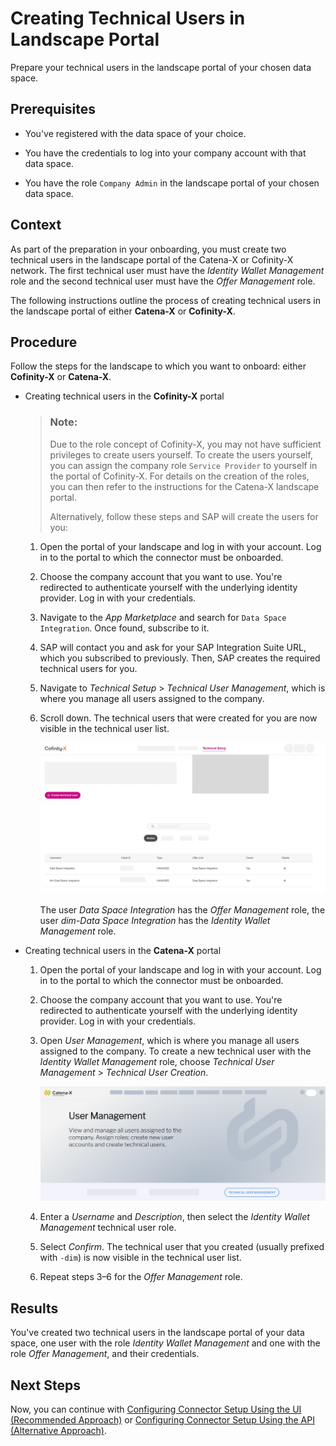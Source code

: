 <!-- loiob95f0ef5f2d048dd814a9b09280d944f -->

# Creating Technical Users in Landscape Portal

Prepare your technical users in the landscape portal of your chosen data space.



<a name="loiob95f0ef5f2d048dd814a9b09280d944f__section_bpq_n1q_42c"/>

## Prerequisites

-   You've registered with the data space of your choice.

-   You have the credentials to log into your company account with that data space.

-   You have the role `Company Admin` in the landscape portal of your chosen data space.




<a name="loiob95f0ef5f2d048dd814a9b09280d944f__section_ycv_41q_42c"/>

## Context

As part of the preparation in your onboarding, you must create two technical users in the landscape portal of the Catena-X or Cofinity-X network. The first technical user must have the *Identity Wallet Management* role and the second technical user must have the *Offer Management* role.

The following instructions outline the process of creating technical users in the landscape portal of either **Catena-X** or **Cofinity-X**.



<a name="loiob95f0ef5f2d048dd814a9b09280d944f__section_hrv_p1q_42c"/>

## Procedure

Follow the steps for the landscape to which you want to onboard: either **Cofinity-X** or **Catena-X**.

-   Creating technical users in the **Cofinity-X** portal

    > ### Note:  
    > Due to the role concept of Cofinity-X, you may not have sufficient privileges to create users yourself. To create the users yourself, you can assign the company role `Service Provider` to yourself in the portal of Cofinity-X. For details on the creation of the roles, you can then refer to the instructions for the Catena-X landscape portal.
    > 
    > Alternatively, follow these steps and SAP will create the users for you:

    1.  Open the portal of your landscape and log in with your account. Log in to the portal to which the connector must be onboarded.
    2.  Choose the company account that you want to use. You're redirected to authenticate yourself with the underlying identity provider. Log in with your credentials.
    3.  Navigate to the *App Marketplace* and search for `Data Space Integration`. Once found, subscribe to it.
    4.  SAP will contact you and ask for your SAP Integration Suite URL, which you subscribed to previously. Then, SAP creates the required technical users for you.
    5.  Navigate to *Technical Setup* \> *Technical User Management*, which is where you manage all users assigned to the company.
    6.  Scroll down. The technical users that were created for you are now visible in the technical user list.

        ![](images/Creating_Technical_Users_in_the_Cofinity-X_Portal_8551429.png)

        The user *Data Space Integration* has the *Offer Management* role, the user *dim-Data Space Integration* has the *Identity Wallet Management* role.


-   Creating technical users in the **Catena-X** portal

    1.  Open the portal of your landscape and log in with your account. Log in to the portal to which the connector must be onboarded.
    2.  Choose the company account that you want to use. You're redirected to authenticate yourself with the underlying identity provider. Log in with your credentials.
    3.  Open *User Management*, which is where you manage all users assigned to the company. To create a new technical user with the *Identity Wallet Management* role, choose *Technical User Management* \> *Technical User Creation*.

        ![This screenshot of the Catena-X landscape portal highlights the section User Management with the button Technical User Management.](images/DSI_catena-x-onboarding-user-management_74e0cb8.png)

    4.  Enter a *Username* and *Description*, then select the *Identity Wallet Management* technical user role.
    5.  Select *Confirm*. The technical user that you created \(usually prefixed with `-dim`\) is now visible in the technical user list.
    6.  Repeat steps 3–6 for the *Offer Management* role.




<a name="loiob95f0ef5f2d048dd814a9b09280d944f__section_mk4_v1q_42c"/>

## Results

You've created two technical users in the landscape portal of your data space, one user with the role *Identity Wallet Management* and one with the role *Offer Management*, and their credentials.



<a name="loiob95f0ef5f2d048dd814a9b09280d944f__section_phy_v1q_42c"/>

## Next Steps

Now, you can continue with [Configuring Connector Setup Using the UI \(Recommended Approach\)](configuring-connector-setup-using-the-ui-recommended-approach-4909d3f.md) or [Configuring Connector Setup Using the API \(Alternative Approach\)](configuring-connector-setup-using-the-api-alternative-approach-bfa408c.md).

